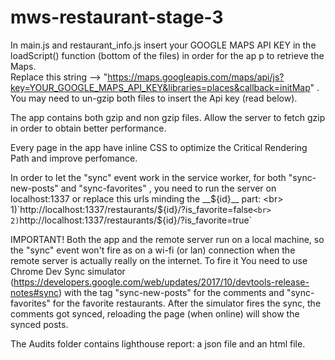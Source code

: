 # mws-restaurant-stage-3


In main.js and restaurant_info.js insert your GOOGLE MAPS API KEY in the loadScript() function (bottom of the files) in order for the ap
p to retrieve the Maps. <br>
Replace this string --> "https://maps.googleapis.com/maps/api/js?key=YOUR_GOOGLE_MAPS_API_KEY&libraries=places&callback=initMap" .<br>
You may need to un-gzip both files to insert the Api key (read below).<br>

The app contains both gzip and non gzip files. Allow the server to fetch gzip in order to obtain better performance.<br>

Every page in the app have inline CSS to optimize the Critical Rendering Path and improve perfomance.<br>

In order to let the "sync" event work in the service worker, for both "sync-new-posts" and "sync-favorites" ,
you need to run the server on localhost:1337 or replace this urls minding the __${id}__ part: <br>
1)`http://localhost:1337/restaurants/${id}/?is_favorite=false` <br>
2) `http://localhost:1337/restaurants/${id}/?is_favorite=true`

 IMPORTANT!
Both the app and the remote server run on a local machine, so the "sync" event won't fire as on a wi-fi (or lan) connection when the remote server is actually really on the internet. To fire it You need to use Chrome Dev Sync simulator (https://developers.google.com/web/updates/2017/10/devtools-release-notes#sync) with the tag "sync-new-posts" for the comments and "sync-favorites" for the favorite restaurants.
After the simulator fires the sync, the comments got synced, reloading the page (when online) will show the synced posts.

The Audits folder contains lighthouse report: a json file and an html file.

